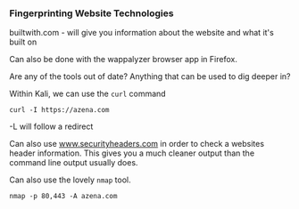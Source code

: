 ### Fingerprinting Website Technologies

builtwith.com - will give you information about the website and what it's built on

Can also be done with the wappalyzer browser app in Firefox.

Are any of the tools out of date?  Anything that can be used to dig deeper in?


Within Kali, we can use the `curl` command

`curl -I https://azena.com`

-L will follow a redirect


Can also use www.securityheaders.com in order to check a websites header information.  This gives you a much cleaner output than the command line output usually does.


Can also use the lovely `nmap` tool.

`nmap -p 80,443 -A azena.com`


